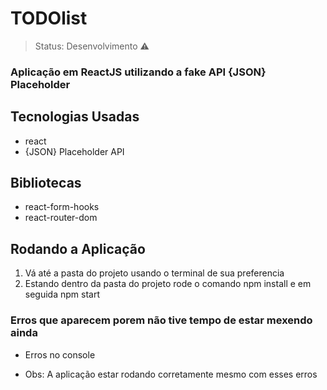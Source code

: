 <h1>TODOlist</h1>

> Status: Desenvolvimento ⚠️

### Aplicação em ReactJS utilizando a fake API {JSON} Placeholder

## Tecnologias Usadas

+ react
+ {JSON} Placeholder API

## Bibliotecas

+ react-form-hooks
+ react-router-dom


## Rodando a Aplicação

1) Vá até a pasta do projeto usando o terminal de sua preferencia
2) Estando dentro da pasta do projeto rode o comando npm install e em seguida npm start

### Erros que aparecem porem não tive tempo de estar mexendo ainda 

* Erros no console

* Obs: A aplicação estar rodando corretamente mesmo com esses erros
